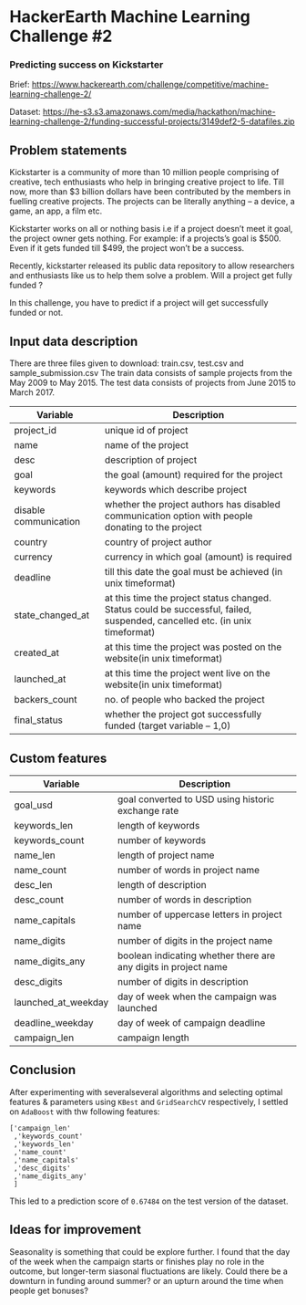 # HackerEarth Machine Learning Challenge #2
### Predicting success on Kickstarter

Brief: https://www.hackerearth.com/challenge/competitive/machine-learning-challenge-2/

Dataset: https://he-s3.s3.amazonaws.com/media/hackathon/machine-learning-challenge-2/funding-successful-projects/3149def2-5-datafiles.zip

## Problem statements

Kickstarter is a community of more than 10 million people comprising of creative, tech enthusiasts who help in bringing creative project to life. Till now, more than $3 billion dollars have been contributed by the members in fuelling creative projects. The projects can be literally anything – a device, a game, an app, a film etc.

Kickstarter works on all or nothing basis i.e if a project doesn’t meet it goal, the project owner gets nothing. For example: if a projects’s goal is $500. Even if it gets funded till $499, the project won’t be a success.

Recently, kickstarter released its public data repository to allow researchers and enthusiasts like us to help them solve a problem. Will a project get fully funded ?

In this challenge, you have to predict if a project will get successfully funded or not.

## Input data description

There are three files given to download: train.csv, test.csv and sample_submission.csv The train data consists of sample projects from the May 2009 to May 2015. The test data consists of projects from June 2015 to March 2017.

<table>
<thead>
<tr>
<th>Variable</th>
<th>Description</th>
</tr>
</thead>
<tbody>
<tr>
<td>project_id</td>
<td>unique id of project</td>
</tr>
<tr>
<td>name</td>
<td>name of the project</td>
</tr>
<tr>
<td>desc</td>
<td>description of project</td>
</tr>
<tr>
<td>goal</td>
<td>the goal (amount) required for the project</td>
</tr>
<tr>
<td>keywords</td>
<td>keywords which describe project</td>
</tr>
<tr>
<td>disable communication</td>
<td>whether the project authors has disabled communication option with people donating to the project</td>
</tr>
<tr>
<td>country</td>
<td>country of project author</td>
</tr>
<tr>
<td>currency</td>
<td>currency in which goal (amount) is required</td>
</tr>
<tr>
<td>deadline</td>
<td>till this date the goal must be achieved (in unix timeformat)</td>
</tr>
<tr>
<td>state_changed_at</td>
<td>at this time the project status changed. Status could be successful, failed, suspended, cancelled etc. (in unix timeformat)</td>
</tr>
<tr>
<td>created_at</td>
<td>at this time the project was posted on the website(in unix timeformat)</td>
</tr>
<tr>
<td>launched_at</td>
<td>at this time the project went live on the website(in unix timeformat)</td>
</tr>
<tr>
<td>backers_count</td>
<td>no. of people who backed the project</td>
</tr>
<tr>
<td>final_status</td>
<td>whether the project got successfully funded (target variable – 1,0)</td>
</tr>
</tbody>
</table>

## Custom features

<table>
<thead>
<tr>
<th>Variable</th>
<th>Description</th>
</tr>
</thead>
<tbody>
<tr>
<td>goal_usd</td>
<td>goal converted to USD using historic exchange rate</td>
</tr>
<tr>
<td>keywords_len</td>
<td>length of keywords</td>
</tr>
<tr>
<td>keywords_count</td>
<td>number of keywords</td>
</tr>
<tr>
<td>name_len</td>
<td>length of project name</td>
</tr>
<tr>
<td>name_count</td>
<td>number of words in project name</td>
</tr><tr>
<td>desc_len</td>
<td>length of description</td>
</tr>
<tr>
<td>desc_count</td>
<td>number of words in description</td>
</tr>
<tr>
<td>name_capitals</td>
<td>number of uppercase letters in project name</td>
</tr>
<tr>
<td>name_digits</td>
<td>number of digits in the project name</td>
</tr>
<tr>
<td>name_digits_any</td>
<td>boolean indicating whether there are any digits in project name</td>
</tr>
<tr>
<td>desc_digits</td>
<td>number of digits in description</td>
</tr>
<tr>
<td>launched_at_weekday</td>
<td>day of week when the campaign was launched</td>
</tr>
<tr>
<td>deadline_weekday</td>
<td>day of week of campaign deadline</td>
</tr>

<tr>
<td>campaign_len</td>
<td>campaign length</td>
</tr>
</tbody>
</table>

## Conclusion

After experimenting with severalseveral algorithms and selecting optimal features & parameters using `KBest` and `GridSearchCV` respectively, I settled on `AdaBoost` with thw following features:

```
['campaign_len'
 ,'keywords_count'
 ,'keywords_len'
 ,'name_count'
 ,'name_capitals'
 ,'desc_digits'
 ,'name_digits_any'
 ]
```

This led to a prediction score of `0.67484` on the test version of the dataset.

## Ideas for improvement

Seasonality is something that could be explore further. I found that the day of the week when the campaign starts or finishes play no role in the outcome, but longer-term siasonal fluctuations are likely. Could there be a downturn in funding around summer? or an upturn around the time when people get bonuses?
